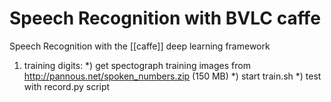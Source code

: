 Speech Recognition with BVLC caffe
==================================

Speech Recognition with the [[caffe]] deep learning framework

1)  training digits:
  *) get spectograph training images from http://pannous.net/spoken_numbers.zip (150 MB)
  *) start train.sh
  *) test with record.py script
